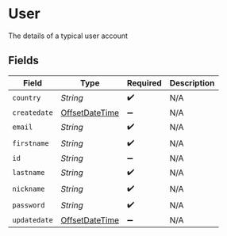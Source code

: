 # User

The details of a typical user account


## Fields

| Field                                                                                     | Type                                                                                      | Required                                                                                  | Description                                                                               |
| ----------------------------------------------------------------------------------------- | ----------------------------------------------------------------------------------------- | ----------------------------------------------------------------------------------------- | ----------------------------------------------------------------------------------------- |
| `country`                                                                                 | *String*                                                                                  | :heavy_check_mark:                                                                        | N/A                                                                                       |
| `createdate`                                                                              | [OffsetDateTime](https://docs.oracle.com/javase/8/docs/api/java/time/OffsetDateTime.html) | :heavy_minus_sign:                                                                        | N/A                                                                                       |
| `email`                                                                                   | *String*                                                                                  | :heavy_check_mark:                                                                        | N/A                                                                                       |
| `firstname`                                                                               | *String*                                                                                  | :heavy_check_mark:                                                                        | N/A                                                                                       |
| `id`                                                                                      | *String*                                                                                  | :heavy_minus_sign:                                                                        | N/A                                                                                       |
| `lastname`                                                                                | *String*                                                                                  | :heavy_check_mark:                                                                        | N/A                                                                                       |
| `nickname`                                                                                | *String*                                                                                  | :heavy_check_mark:                                                                        | N/A                                                                                       |
| `password`                                                                                | *String*                                                                                  | :heavy_check_mark:                                                                        | N/A                                                                                       |
| `updatedate`                                                                              | [OffsetDateTime](https://docs.oracle.com/javase/8/docs/api/java/time/OffsetDateTime.html) | :heavy_minus_sign:                                                                        | N/A                                                                                       |